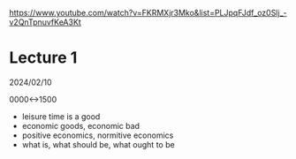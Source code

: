 
https://www.youtube.com/watch?v=FKRMXjr3Mko&list=PLJpqFJdf_oz0Slj_-v2QnTpnuvfKeA3Kt

# Lecture 1

2024/02/10

0000<->1500

- leisure time is a good
- economic goods, economic bad
- positive economics, normitive economics
- what is, what should be, what ought to be
